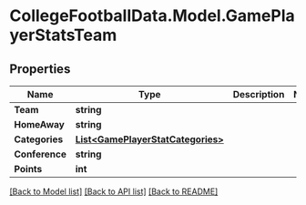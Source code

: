 # CollegeFootballData.Model.GamePlayerStatsTeam

## Properties

Name | Type | Description | Notes
------------ | ------------- | ------------- | -------------
**Team** | **string** |  | 
**HomeAway** | **string** |  | 
**Categories** | [**List&lt;GamePlayerStatCategories&gt;**](GamePlayerStatCategories.md) |  | 
**Conference** | **string** |  | 
**Points** | **int** |  | 

[[Back to Model list]](../../README.md#documentation-for-models) [[Back to API list]](../../README.md#documentation-for-api-endpoints) [[Back to README]](../../README.md)

